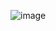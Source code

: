 ![image](https://github.com/geuning/Algorithm/assets/96937623/9b6515b5-5721-4fbf-9f94-024f00d03136)
